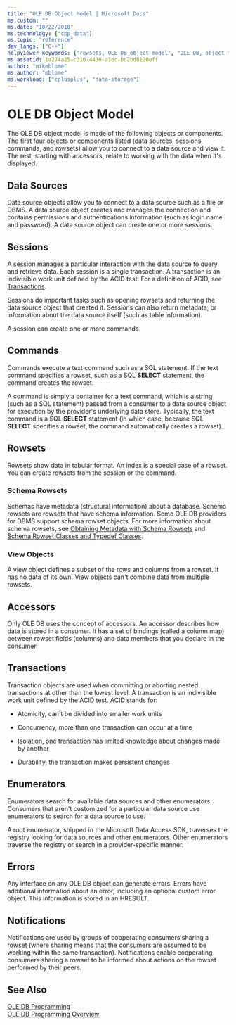 ```yaml
---
title: "OLE DB Object Model | Microsoft Docs"
ms.custom: ""
ms.date: "10/22/2018"
ms.technology: ["cpp-data"]
ms.topic: "reference"
dev_langs: ["C++"]
helpviewer_keywords: ["rowsets, OLE DB object model", "OLE DB, object model"]
ms.assetid: 1a274a25-c310-4430-a1ec-bd2bd8120eff
author: "mikeblome"
ms.author: "mblome"
ms.workload: ["cplusplus", "data-storage"]
---
```

# OLE DB Object Model

The OLE DB object model is made of the following objects or components. The first four objects or components listed (data sources, sessions, commands, and rowsets) allow you to connect to a data source and view it. The rest, starting with accessors, relate to working with the data when it's displayed.  
  
## Data Sources  

Data source objects allow you to connect to a data source such as a file or DBMS. A data source object creates and manages the connection and contains permissions and authentications information (such as login name and password). A data source object can create one or more sessions.  
  
## Sessions  

A session manages a particular interaction with the data source to query and retrieve data. Each session is a single transaction. A transaction is an indivisible work unit defined by the ACID test. For a definition of ACID, see [Transactions](#vcconoledbcomponents_transactions).  
  
Sessions do important tasks such as opening rowsets and returning the data source object that created it. Sessions can also return metadata, or information about the data source itself (such as table information).  
  
A session can create one or more commands.  
  
## Commands  

Commands execute a text command such as a SQL statement. If the text command specifies a rowset, such as a SQL **SELECT** statement, the command creates the rowset.  
  
A command is simply a container for a text command, which is a string (such as a SQL statement) passed from a consumer to a data source object for execution by the provider's underlying data store. Typically, the text command is a SQL **SELECT** statement (in which case, because SQL **SELECT** specifies a rowset, the command automatically creates a rowset).  
  
## Rowsets  

Rowsets show data in tabular format. An index is a special case of a rowset. You can create rowsets from the session or the command.  
  
### Schema Rowsets  

Schemas have metadata (structural information) about a database. Schema rowsets are rowsets that have schema information. Some OLE DB providers for DBMS support schema rowset objects. For more information about schema rowsets, see [Obtaining Metadata with Schema Rowsets](../../data/oledb/obtaining-metadata-with-schema-rowsets.md) and [Schema Rowset Classes and Typedef Classes](../../data/oledb/schema-rowset-classes-and-typedef-classes.md).  
  
### View Objects  

A view object defines a subset of the rows and columns from a rowset. It has no data of its own. View objects can't combine data from multiple rowsets.  
  
## Accessors  

Only OLE DB uses the concept of accessors. An accessor describes how data is stored in a consumer. It has a set of bindings (called a column map) between rowset fields (columns) and data members that you declare in the consumer.  
  
##  <a name="vcconoledbcomponents_transactions"></a> Transactions  

Transaction objects are used when committing or aborting nested transactions at other than the lowest level. A transaction is an indivisible work unit defined by the ACID test. ACID stands for:  
  
- Atomicity, can't be divided into smaller work units  
  
- Concurrency, more than one transaction can occur at a time  
  
- Isolation, one transaction has limited knowledge about changes made by another  
  
- Durability, the transaction makes persistent changes 
  
## Enumerators  

Enumerators search for available data sources and other enumerators. Consumers that aren't customized for a particular data source use enumerators to search for a data source to use.  
  
A root enumerator, shipped in the Microsoft Data Access SDK, traverses the registry looking for data sources and other enumerators. Other enumerators traverse the registry or search in a provider-specific manner.  
  
## Errors  

Any interface on any OLE DB object can generate errors. Errors have additional information about an error, including an optional custom error object. This information is stored in an HRESULT.  
  
## Notifications  

Notifications are used by groups of cooperating consumers sharing a rowset (where sharing means that the consumers are assumed to be working within the same transaction). Notifications enable cooperating consumers sharing a rowset to be informed about actions on the rowset performed by their peers.  
  
## See Also  

[OLE DB Programming](../../data/oledb/ole-db-programming.md)<br/>
[OLE DB Programming Overview](../../data/oledb/ole-db-programming-overview.md)
